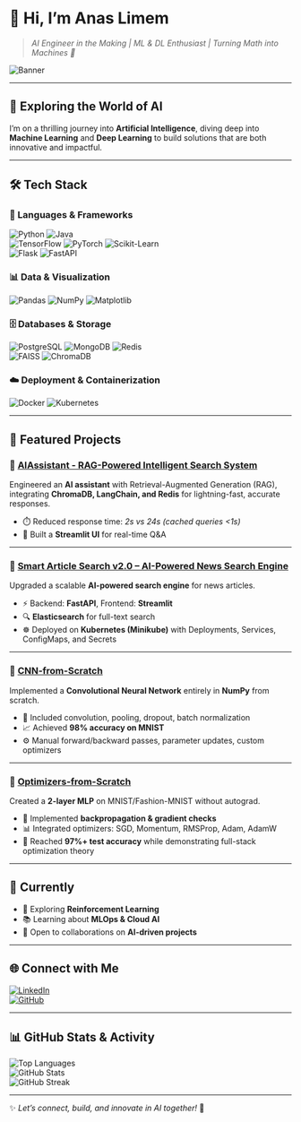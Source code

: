 # 👋 Hi, I’m Anas Limem  

> *AI Engineer in the Making | ML & DL Enthusiast | Turning Math into Machines 🚀*  

![Banner](https://i.ibb.co/2FfRr2H/ai-banner.png)  

---

## 🌌 Exploring the World of AI  
I’m on a thrilling journey into **Artificial Intelligence**, diving deep into **Machine Learning** and **Deep Learning** to build solutions that are both innovative and impactful.  

---

## 🛠️ Tech Stack  

### 🚀 Languages & Frameworks  
![Python](https://img.shields.io/badge/Python-3776AB?style=for-the-badge&logo=python&logoColor=white) 
![Java](https://img.shields.io/badge/Java-007396?style=for-the-badge&logo=java&logoColor=white)  
![TensorFlow](https://img.shields.io/badge/TensorFlow-FF6F00?style=for-the-badge&logo=tensorflow&logoColor=white) 
![PyTorch](https://img.shields.io/badge/PyTorch-EE4C2C?style=for-the-badge&logo=pytorch&logoColor=white) 
![Scikit-Learn](https://img.shields.io/badge/Scikit--Learn-F7931E?style=for-the-badge&logo=scikitlearn&logoColor=white)  
![Flask](https://img.shields.io/badge/Flask-000000?style=for-the-badge&logo=flask&logoColor=white) 
![FastAPI](https://img.shields.io/badge/FastAPI-009688?style=for-the-badge&logo=fastapi&logoColor=white)  

### 📊 Data & Visualization  
![Pandas](https://img.shields.io/badge/Pandas-150458?style=for-the-badge&logo=pandas&logoColor=white) 
![NumPy](https://img.shields.io/badge/NumPy-013243?style=for-the-badge&logo=numpy&logoColor=white) 
![Matplotlib](https://img.shields.io/badge/Matplotlib-11557C?style=for-the-badge&logo=plotly&logoColor=white)  

### 🗄️ Databases & Storage  
![PostgreSQL](https://img.shields.io/badge/PostgreSQL-336791?style=for-the-badge&logo=postgresql&logoColor=white) 
![MongoDB](https://img.shields.io/badge/MongoDB-47A248?style=for-the-badge&logo=mongodb&logoColor=white) 
![Redis](https://img.shields.io/badge/Redis-D82C20?style=for-the-badge&logo=redis&logoColor=white)  
![FAISS](https://img.shields.io/badge/FAISS-005F9E?style=for-the-badge&logo=facebook&logoColor=white) 
![ChromaDB](https://img.shields.io/badge/ChromaDB-FF0080?style=for-the-badge&logo=chromadb&logoColor=white)  

### ☁️ Deployment & Containerization  
![Docker](https://img.shields.io/badge/Docker-2496ED?style=for-the-badge&logo=docker&logoColor=white) 
![Kubernetes](https://img.shields.io/badge/Kubernetes-326CE5?style=for-the-badge&logo=kubernetes&logoColor=white)  

---

## 🔭 Featured Projects  

### 📌 [AIAssistant - RAG-Powered Intelligent Search System](https://github.com/anaslimem/AIAssistant)  
Engineered an **AI assistant** with Retrieval-Augmented Generation (RAG), integrating **ChromaDB, LangChain, and Redis** for lightning-fast, accurate responses.  
- ⏱️ Reduced response time: *2s vs 24s (cached queries <1s)*  
- 🎨 Built a **Streamlit UI** for real-time Q&A  

---

### 📌 [Smart Article Search v2.0 – AI-Powered News Search Engine](https://github.com/anaslimem/Smart-Article-Search)  
Upgraded a scalable **AI-powered search engine** for news articles.  
- ⚡ Backend: **FastAPI**, Frontend: **Streamlit**  
- 🔍 **Elasticsearch** for full-text search  
- ☸️ Deployed on **Kubernetes (Minikube)** with Deployments, Services, ConfigMaps, and Secrets  

---

### 📌 [CNN-from-Scratch](https://github.com/anaslimem/CNN-from-Scratch)  
Implemented a **Convolutional Neural Network** entirely in **NumPy** from scratch.  
- 🔎 Included convolution, pooling, dropout, batch normalization  
- 📈 Achieved **98% accuracy on MNIST**  
- ⚙️ Manual forward/backward passes, parameter updates, custom optimizers  

---

### 📌 [Optimizers-from-Scratch](https://github.com/anaslimem/Optimizers-from-Scratch)  
Created a **2-layer MLP** on MNIST/Fashion-MNIST without autograd.  
- 🧮 Implemented **backpropagation & gradient checks**  
- 📊 Integrated optimizers: SGD, Momentum, RMSProp, Adam, AdamW  
- 🚀 Reached **97%+ test accuracy** while demonstrating full-stack optimization theory  

---

## 📌 Currently  
- 🔭 Exploring **Reinforcement Learning**  
- 📚 Learning about **MLOps & Cloud AI**  
- 🤝 Open to collaborations on **AI-driven projects**  

---

## 🌐 Connect with Me  
[![LinkedIn](https://img.shields.io/badge/LinkedIn-0077B5?style=for-the-badge&logo=linkedin&logoColor=white)](https://www.linkedin.com/in/anas-limem-2b01702b1/)  
[![GitHub](https://img.shields.io/badge/GitHub-181717?style=for-the-badge&logo=github&logoColor=white)](https://github.com/anaslimem)  

---

## 📊 GitHub Stats & Activity  

![Top Languages](https://github-readme-stats.vercel.app/api/top-langs/?username=anaslimem&layout=compact&theme=radical)  
![GitHub Stats](https://github-readme-stats.vercel.app/api?username=anaslimem&show_icons=true&theme=radical)  
![GitHub Streak](https://github-readme-streak-stats.herokuapp.com/?user=anaslimem&theme=radical)  

---
✨ *Let’s connect, build, and innovate in AI together!* 🚀
